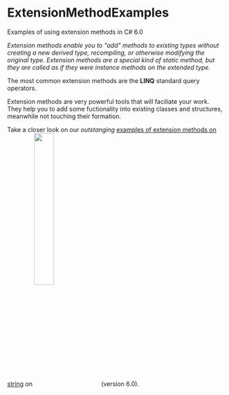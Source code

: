 # ExtensionMethodExamples
Examples of using extension methods in C# 6.0

_Extension methods enable you to "add" methods to existing types without creating a new derived type, recompiling, or otherwise modifying the original type. Extension methods are a special kind of static method, but they are called as if they were instance methods on the extended type._

The most common extension methods are the **LINQ** standard query operators.

Extension methods are very powerful tools that will faciliate your work. They help you to add some fuctionality into existing classes and structures, meanwhile not touching their formation.

Take a closer look on our <i>outstanging</i> <a href="https://github.com/aramzham/ExtensionMethodExamples/tree/master/ExtensionMethodExamples/ExtensionMethods">examples of extension methods on string</a> on <img src="https://cloud.githubusercontent.com/assets/25085025/21995752/0803e500-dc40-11e6-8ea0-733f5af7251e.png" width=30% align="middle"/> (version 6.0).
